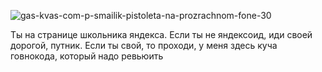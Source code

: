 
![gas-kvas-com-p-smailik-pistoleta-na-prozrachnom-fone-30](https://github.com/NotTheRobot/TodoApp/assets/81047539/198436a8-ff15-41aa-ab02-c5b813d5fd01)

Ты на странице школьника яндекса. Если ты не яндексоид, иди своей дорогой, путник. Если ты свой, то проходи, у меня здесь куча говнокода, который надо ревьюить
